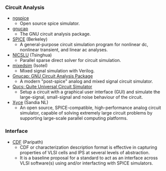 ### Circuit Analysis
 - [ngspice](http://ngspice.sourceforge.net/)
   - Open source spice simulator.
 - [gnucap](http://gnucap.org/)
   - The GNU circuit analysis package.
 - [SPICE](http://bwrcs.eecs.berkeley.edu/Classes/IcBook/SPICE/) (Berkeley)
   - A general-purpose circuit simulation program for nonlinear dc, nonlinear transient, and linear ac analyses.
 - [NICSLU](https://github.com/chenxm1986/nicslu) (Tsinghua)
   - Parallel sparse direct solver for circuit simulation.
 - [mixedsim](https://github.com/Isotel/mixedsim) (Isotel)
   - Mixed signal simulation with Verilog.
 - [Gnucap: GNU Circuit Analysis Package](http://gnucap.org/dokuwiki/doku.php?id=gnucap:start)
   - A modern "post-spice" analog and mixed signal circuit simulator.
 - [Qucs: Quite Universal Circuit Simulator](https://github.com/Qucs/qucs/)
   - Setup a circuit with a graphical user interface (GUI) and simulate the large-signal, small-signal and noise behaviour of the circuit.
 - [Xyce](https://xyce.sandia.gov/) (Sandia NL)
   - An open source, SPICE-compatible, high-performance analog circuit simulator, capable of solving extremely large circuit problems by supporting large-scale parallel computing platforms.

### Interface
- [CDF](https://github.com/paripath/cdf) (Paripath)
  - CDF or characterization description format is effective in capturing properties of VLSI cells and IPS at several levels of abstraction.
  - It is a baseline proposal for a standard to act as an interface across VLSI software(s) using and/or interfacting with SPICE simulators.
